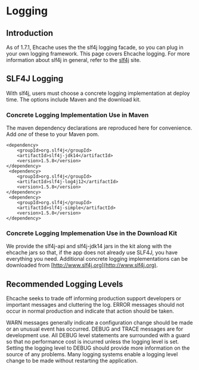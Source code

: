 ---
---
# Logging <a name="Logging"/>



## Introduction
As of 1.7.1, Ehcache uses the the slf4j logging facade, so you can plug in your own logging framework. This page covers Ehcache logging. For more information about slf4j in general, refer to the [slf4j](http://www.slf4j.org) site.

## SLF4J Logging <a name="SLF4J-Logging"/>
With slf4j, users must choose a concrete logging implementation at deploy time. The options include Maven and the download kit.

### Concrete Logging Implementation Use in Maven
The maven dependency declarations are reproduced here for convenience. Add *one* of these to your Maven pom.

    <dependency>
        <groupId>org.slf4j</groupId>
        <artifactId>slf4j-jdk14</artifactId>
        <version>1.5.8</version>
    </dependency>
     <dependency>
        <groupId>org.slf4j</groupId>
        <artifactId>slf4j-log4j12</artifactId>
        <version>1.5.8</version>
    </dependency>
     <dependency>
        <groupId>org.slf4j</groupId>
        <artifactId>slf4j-simple</artifactId>
        <version>1.5.8</version>
    </dependency>

### Concrete Logging Implemenation Use in the Download Kit
We provide the slf4j-api and slf4j-jdk14 jars in the kit along with the ehcache jars so that, if the app does not already
use SLF4J, you have everything you need.
Additional concrete logging implementations can be downloaded from [http://www.slf4j.org](http://www.slf4j.org).

## Recommended Logging Levels
Ehcache seeks to trade off informing production support developers or important messages and cluttering the log. <a id="ERROR"></a>ERROR messages should not occur in normal production and indicate that action should be taken.

<a id="WARN"></a>WARN messages generally indicate a configuration change should be made or an unusual event has occurred.
 DEBUG and TRACE messages are for development use. All DEBUG level statements
are surrounded with a guard so that no performance cost is incurred unless the logging
level is set.
Setting the logging level to DEBUG should provide more information on the source of any problems.
Many logging systems enable a logging level change to be made without restarting the application.
